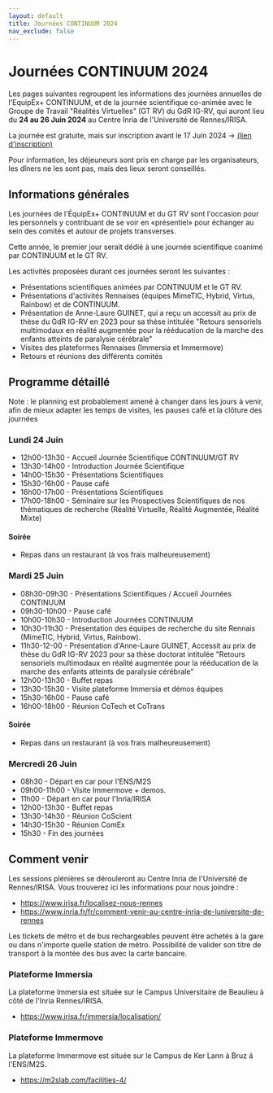 ```yaml
---
layout: default
title: Journées CONTINUUM 2024
nav_exclude: false
---
```


# Journées CONTINUUM 2024

Les pages suivantes regroupent les informations des journées annuelles de l'EquipEx+ CONTINUUM, et de la journée scientifique co-animée avec le Groupe de Travail "Réalités Virtuelles" (GT RV) du GdR IG-RV, qui auront lieu du **24 au 26 Juin 2024** au Centre Inria de l'Université de Rennes/IRISA.

La journée est gratuite, mais sur inscription avant le 17 Juin 2024 -> [(lien d'inscription)](https://evento.renater.fr/survey/journees-continuum-2024-du-24-au-26-juin-rennes-y7hlpzv6)

Pour information, les déjeuneurs sont pris en charge par les organisateurs, les dîners ne les sont pas, mais des lieux seront conseillés.    

## Informations générales

Les journées de l'ÉquipEx+ CONTINUUM et du GT RV sont l'occasion pour les personnels y contribuant de se voir en «présentiel» pour échanger au sein des comités et autour de projets transverses. 

Cette année, le premier jour serait dédié à une journée scientifique coanimé par CONTINUUM et le GT RV.

Les activités proposées durant ces journées seront les suivantes :

- Présentations scientifiques animées par CONTINUUM et le GT RV.
- Présentations d'activités Rennaises (équipes MimeTIC, Hybrid, Virtus, Rainbow) et de CONTINUUM.
- Présentation de Anne-Laure GUINET, qui a reçu un accessit au prix de thèse du GdR IG-RV en 2023 pour sa thèse intitulée "Retours sensoriels multimodaux en réalité augmentée pour la rééducation de la marche des enfants atteints de paralysie cérébrale"
- Visites des plateformes Rennaises (Immersia et Immermove)
- Retours et réunions des différents comités

## Programme détaillé

Note : le planning est probablement amené à changer dans les jours à venir, afin de mieux adapter les temps de visites, les pauses café et la clôture des journées

### Lundi 24 Juin

- 12h00-13h30 - Accueil Journée Scientifique CONTINUUM/GT RV
- 13h30-14h00 - Introduction Journée Scientifique
- 14h00-15h30 - Présentations Scientifiques
- 15h30-16h00 - Pause café
- 16h00-17h00 - Présentations Scientifiques
- 17h00-18h00 - Séminaire sur les Prospectives Scientifiques de nos thématiques de recherche (Réalité Virtuelle, Réalité Augmentée, Réalité Mixte)

#### Soirée
- Repas dans un restaurant (à vos frais malheureusement)

### Mardi 25 Juin

- 08h30-09h30 - Présentations Scientifiques / Accueil Journées CONTINUUM
- 09h30-10h00 - Pause café
- 10h00-10h30 - Introduction Journées CONTINUUM 
- 10h30-11h30 - Présentation des équipes de recherche du site Rennais (MimeTIC, Hybrid, Virtus, Rainbow).
- 11h30-12-00 - Présentation d'Anne-Laure GUINET, Accessit au prix de thèse du GdR IG-RV 2023 pour sa thèse doctorat intitulée "Retours sensoriels multimodaux en réalité augmentée pour la rééducation de la marche des enfants atteints de paralysie cérébrale"
- 12h00-13h30 - Buffet repas
- 13h30-15h30 - Visite plateforme Immersia et démos équipes
- 15h30-16h00 - Pause café
- 16h00-18h00 - Réunion CoTech et CoTrans

#### Soirée
- Repas dans un restaurant (à vos frais malheureusement)

### Mercredi 26 Juin

- 08h30 - Départ en car pour l'ENS/M2S
- 09h00-11h00 - Visite Immermove + demos.
- 11h00 - Départ en car pour l'Inria/IRISA
- 12h00-13h30 - Buffet repas
- 13h30-14h30 - Réunion CoScient
- 14h30-15h30 - Réunion ComEx
- 15h30 - Fin des journées

## Comment venir

Les sessions plénières se dérouleront au Centre Inria de l'Université de Rennes/IRISA. Vous trouverez ici les informations pour nous joindre :

- https://www.irisa.fr/localisez-nous-rennes
- https://www.inria.fr/fr/comment-venir-au-centre-inria-de-luniversite-de-rennes

Les tickets de métro et de bus rechargeables peuvent être achetés à la gare ou dans n'importe quelle station de métro. Possibilité de valider son titre de transport à la montée des bus avec la carte bancaire.

### Plateforme Immersia
La plateforme Immersia est située sur le Campus Universitaire de Beaulieu à côté de l'Inria Rennes/IRISA.

- https://www.irisa.fr/immersia/localisation/

### Plateforme Immermove

La plateforme Immermove est située sur le Campus de Ker Lann à Bruz á l'ENS/M2S.

- https://m2slab.com/facilities-4/

